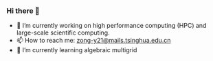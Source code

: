 ### Hi there 👋

- 🔭 I’m currently working on high performance computing (HPC) and large-scale scientific computing.
- 📫 How to reach me: zong-y21@mails.tsinghua.edu.cn
- 🌱 I’m currently learning algebraic multigrid

<!--
**zongy17/zongy17** is a ✨ _special_ ✨ repository because its `README.md` (this file) appears on your GitHub profile.

Here are some ideas to get you started:

- 🔭 I’m currently working on ...
- 🌱 I’m currently learning ...
- 👯 I’m looking to collaborate on ...
- 🤔 I’m looking for help with ...
- 💬 Ask me about ...
- 📫 How to reach me: ...
- 😄 Pronouns: ...
- ⚡ Fun fact: ...
-->
